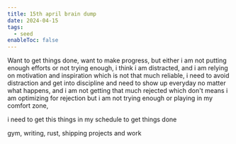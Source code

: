 ```yaml
---
title: 15th april brain dump
date: 2024-04-15
tags:
  - seed
enableToc: false
---
```


Want to get things done, want to make progress, but either i am not putting enough efforts or not trying enough, i think i am distracted, and i am relying on motivation and inspiration which is not that much reliable, i need to avoid distraction and get into discipline and need to show up everyday no matter what happens, and i am not getting that much rejected which don't means i am optimizing for rejection but i am not trying enough or playing in my comfort zone,

i need to get this things in my schedule to get things done

gym, writing, rust, shipping projects and work